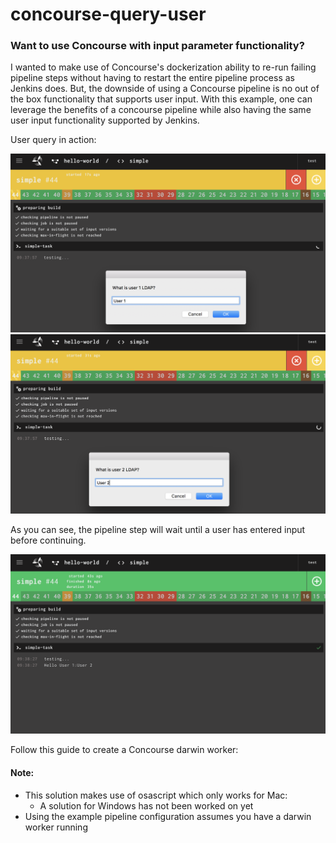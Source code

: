 # concourse-query-user

### Want to use Concourse with input parameter functionality?

I wanted to make use of Concourse's dockerization ability to re-run failing pipeline steps without having to restart the entire pipeline process as Jenkins does. But, the downside of using a Concourse pipeline is no out of the box functionality that supports user input. With this example, one can leverage the benefits of a concourse pipeline while also having the same user input functionality supported by Jenkins.   


  
    
User query in action:

![](https://github.com/leeferfeefer/concourse-query-user/blob/osascript/images/User%201%20in%20progress.png)
![](https://github.com/leeferfeefer/concourse-query-user/blob/osascript/images/User%202%20in%20progress.png) 

As you can see, the pipeline step will wait until a user has entered input before continuing.   

![](https://github.com/leeferfeefer/concourse-query-user/blob/osascript/images/complete.png)




Follow this guide to create a Concourse darwin worker: 


#### Note:
* This solution makes use of osascript which only works for Mac:
  * A solution for Windows has not been worked on yet
* Using the example pipeline configuration assumes you have a darwin worker running
